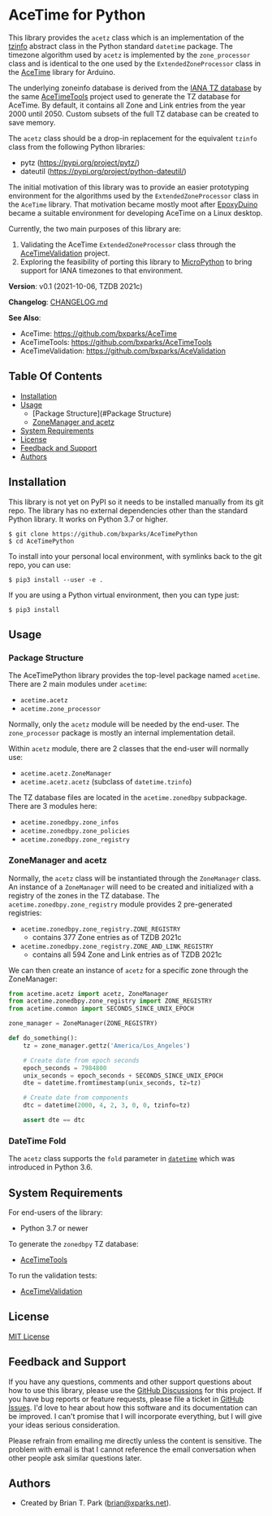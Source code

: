 # AceTime for Python

This library provides the `acetz` class which is an implementation of the
[tzinfo](https://docs.python.org/3/library/datetime.html#tzinfo-objects)
abstract class in the Python standard `datetime` package. The timezone algorithm
used by `acetz` is implemented by the `zone_processor` class and is identical to
the one used by the `ExtendedZoneProcessor` class in the
[AceTime](https://github.com/bxparks/AceTime) library for Arduino.

The underlying zoneinfo database is derived from the [IANA TZ
database](https://www.iana.org/time-zones) by the same
[AceTimeTools](https://github.com/bxparks/AceTimeTools) project  used to
generate the TZ database for AceTime. By default, it contains all Zone and Link
entries from the year 2000 until 2050. Custom subsets of the full TZ database
can be created to save memory.

The `acetz` class should be a drop-in replacement for the equivalent `tzinfo`
class from the following Python libraries:

* pytz (https://pypi.org/project/pytz/)
* dateutil (https://pypi.org/project/python-dateutil/)

The initial motivation of this library was to provide an easier prototyping
environment for the algorithms used by the `ExtendedZoneProcessor` class in the
`AceTime` library. That motivation became mostly moot after
[EpoxyDuino](https://github.com/bxparks/EpoxyDuino) became a suitable
environment for developing AceTime on a Linux desktop.

Currently, the two main purposes of this library are:

1) Validating the AceTime `ExtendedZoneProcessor` class through the
   [AceTimeValidation](https://github.com/bxparks/AceTimeValidation) project.
2) Exploring the feasibility of porting this library to
   [MicroPython](https://micropython.org/) to bring
   support for IANA timezones to that environment.

**Version**: v0.1 (2021-10-06, TZDB 2021c)

**Changelog**: [CHANGELOG.md](CHANGELOG.md)

**See Also**:
* AceTime: https://github.com/bxparks/AceTime
* AceTimeTools: https://github.com/bxparks/AceTimeTools
* AceTimeValidation: https://github.com/bxparks/AceValidation

## Table Of Contents

* [Installation](#Installation)
* [Usage](#Usage)
    * [Package Structure](#Package Structure)
    * [ZoneManager and acetz](#ZoneManagerAndAcetz)
* [System Requirements](#SystemRequirements)
* [License](#License)
* [Feedback and Support](#FeedbackAndSupport)
* [Authors](#Authors)

<a name="Installation"></a>
## Installation

This library is not yet on PyPI so it needs to be installed manually from its
git repo. The library has no external dependencies other than the standard
Python library. It works on Python 3.7 or higher.

```
$ git clone https://github.com/bxparks/AceTimePython
$ cd AceTimePython
```

To install into your personal local environment, with symlinks back to the git
repo, you can use:

```
$ pip3 install --user -e .
```

If you are using a Python virtual environment, then you can type just:

```
$ pip3 install
```

<a name="Usage"></a>
## Usage

<a name="PackageStructure"></a>
### Package Structure

The AceTimePython library provides the top-level package named `acetime`. There
are 2 main modules under `acetime`:

* `acetime.acetz`
* `acetime.zone_processor`

Normally, only the `acetz` module will be needed by the end-user. The
`zone_processor` package is mostly an internal implementation detail.

Within `acetz` module, there are 2 classes that the end-user will normally use:

* `acetime.acetz.ZoneManager`
* `acetime.acetz.acetz` (subclass of `datetime.tzinfo`)

The TZ database files are located in the `acetime.zonedbpy` subpackage. There
are 3 modules here:

* `acetime.zonedbpy.zone_infos`
* `acetime.zonedbpy.zone_policies`
* `acetime.zonedbpy.zone_registry`

<a name="ZoneManagerAndAcetz"></a>
### ZoneManager and acetz

Normally, the `acetz` class will be instantiated through the `ZoneManager`
class. An instance of a `ZoneManager` will need to be created and initialized
with a registry of the zones in the TZ database. The
`acetime.zonedbpy.zone_registry` module provides 2 pre-generated registries:

* `acetime.zonedbpy.zone_registry.ZONE_REGISTRY`
    * contains 377 Zone entries as of TZDB 2021c
* `acetime.zonedbpy.zone_registry.ZONE_AND_LINK_REGISTRY`
    * contains all 594 Zone and Link entries as of TZDB 2021c

We can then create an instance of `acetz` for a specific zone through the
ZoneManager:

```Python
from acetime.acetz import acetz, ZoneManager
from acetime.zonedbpy.zone_registry import ZONE_REGISTRY
from acetime.common import SECONDS_SINCE_UNIX_EPOCH

zone_manager = ZoneManager(ZONE_REGISTRY)

def do_something():
    tz = zone_manager.gettz('America/Los_Angeles')

    # Create date from epoch seconds
    epoch_seconds = 7984800
    unix_seconds = epoch_seconds + SECONDS_SINCE_UNIX_EPOCH
    dte = datetime.fromtimestamp(unix_seconds, tz=tz)

    # Create date from components
    dtc = datetime(2000, 4, 2, 3, 0, 0, tzinfo=tz)

    assert dte == dtc
```

<a name="DateTimeFold"></a>
### DateTime Fold

The `acetz` class supports the `fold` parameter in
[`datetime`](https://docs.python.org/3/library/datetime.html#datetime-objects)
which was introduced in Python 3.6.

<a name="SystemRequirements"></a>
## System Requirements

For end-users of the library:

* Python 3.7 or newer

To generate the `zonedbpy` TZ database:

* [AceTimeTools](https://github.com/bxparks/AceTimeTools)

To run the validation tests:

* [AceTimeValidation](https://github.com/bxparks/AceTimeValidation)

<a name="License"></a>
## License

[MIT License](https://opensource.org/licenses/MIT)

<a name="FeedbackAndSupport"></a>
## Feedback and Support

If you have any questions, comments and other support questions about how to
use this library, please use the
[GitHub Discussions](https://github.com/bxparks/AceTimePython/discussions)
for this project. If you have bug reports or feature requests, please file a
ticket in [GitHub Issues](https://github.com/bxparks/AceTimePython/issues).
I'd love to hear about how this software and its documentation can be improved.
I can't promise that I will incorporate everything, but I will give your ideas
serious consideration.

Please refrain from emailing me directly unless the content is sensitive. The
problem with email is that I cannot reference the email conversation when other
people ask similar questions later.

<a name="Authors"></a>
## Authors

* Created by Brian T. Park (brian@xparks.net).
